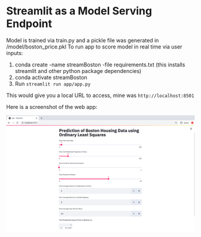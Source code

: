 # Streamlit as a Model Serving Endpoint

Model is trained via train.py and a pickle file was generated in /model/boston_price.pkl 
To run app to score model in real time via user inputs:
 1. conda create -name streamBoston -file requirements.txt (this installs streamlit and other python package dependencies)
 2. conda activate streamBoston
 2. Run `streamlit run app/app.py`
 
 This would give you a local URL to access, mine was `http://localhost:8501`

Here is a screenshot of the web app:

![](images/screenshot.png?raw=true)

